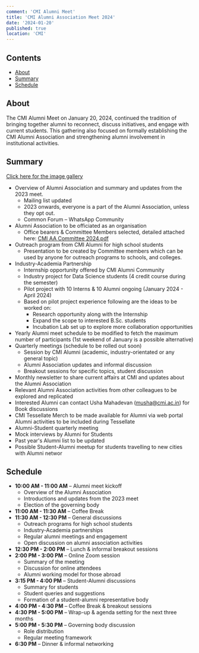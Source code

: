 ```yaml
---
comment: 'CMI Alumni Meet'
title: 'CMI Alumni Association Meet 2024'
date: '2024-01-20'
published: true
location: 'CMI'
---
```


## Contents

- [About](#about)
- [Summary](#summary)
- [Schedule](#schedule)

## About

The CMI Alumni Meet on January 20, 2024, continued the tradition of bringing together alumni to reconnect, discuss initiatives, and engage with current students. This gathering also focused on formally establishing the CMI Alumni Association and strengthening alumni involvement in institutional activities.

## Summary

[Click here for the image gallery](/gallery/jan_2024_meet)

- Overview of Alumni Association and summary and updates from the 2023 meet.
    - Mailing list updated
    - 2023 onwards, everyone is a part of the Alumni Association, unless they opt out.
    - Common Forum – WhatsApp Community
- Alumni Association to be officiated as an organisation
    - Office bearers & Committee Members selected, detailed attached here: [CMI AA Committee 2024.pdf](/docs/CMI_AA_Committee_2024.pdf)
- Outreach program from CMI Alumni for high school students
    - Presentation to be created by Committee members which can be used by anyone for
      outreach programs to schools, and colleges.
- Industry-Academia Partnership
    - Internship opportunity offered by CMI Alumni Community
    - Industry project for Data Science students (4 credit course during the semester)
    - Pilot project with 10 Interns & 10 Alumni ongoing (January 2024 - April 2024)
    - Based on pilot project experience following are the ideas to be worked on:
        - Research opportunity along with the Internship
        - Expand the scope to interested B.Sc. students
        - Incubation Lab set up to explore more collaboration opportunities
- Yearly Alumni meet schedule to be modified to fetch the maximum number of participants
  (1st weekend of January is a possible alternative)
- Quarterly meetings (schedule to be rolled out soon)
    - Session by CMI Alumni (academic, industry-orientated or any general topic)
    - Alumni Association updates and informal discussion
    - Breakout sessions for specific topics, student discussion
- Monthly newsletter to share current affairs at CMI and updates about the Alumni Association
- Relevant Alumni Association activities from other colleagues to be explored and replicated
- Interested Alumni can contact Usha Mahadevan (musha@cmi.ac.in) for Book discussions
- CMI Tessellate Merch to be made available for Alumni via web portal
  Alumni activities to be included during Tessellate
- Alumni-Student quarterly meeting
- Mock interviews by Alumni for Students
- Past year's Alumni list to be updated
- Possible Student-Alumni meetup for students travelling to new cities with Alumni networ

## Schedule

- **10:00 AM - 11:00 AM** – Alumni meet kickoff
    - Overview of the Alumni Association
    - Introductions and updates from the 2023 meet
    - Election of the governing body
- **11:00 AM - 11:30 AM** – Coffee Break
- **11:30 AM - 12:30 PM** – General discussions
    - Outreach programs for high school students
    - Industry-Academia partnerships
    - Regular alumni meetings and engagement
    - Open discussion on alumni association activities
- **12:30 PM - 2:00 PM** – Lunch & informal breakout sessions
- **2:00 PM - 3:00 PM** – Online Zoom session
    - Summary of the meeting
    - Discussion for online attendees
    - Alumni working model for those abroad
- **3:15 PM - 4:00 PM** – Student-Alumni discussions
    - Summary for students
    - Student queries and suggestions
    - Formation of a student-alumni representative body
- **4:00 PM - 4:30 PM** – Coffee Break & breakout sessions
- **4:30 PM - 5:00 PM** – Wrap-up & agenda setting for the next three months
- **5:00 PM - 5:30 PM** – Governing body discussion
    - Role distribution
    - Regular meeting framework
- **6:30 PM** – Dinner & informal networking
